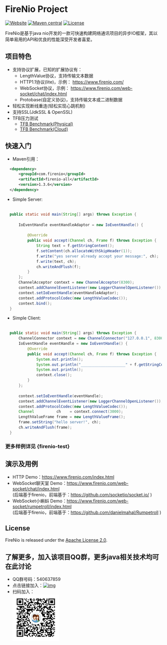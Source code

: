 
# FireNio Project

[![Website](https://img.shields.io/badge/website-firenio-green.svg)](https://www.firenio.com)
[![Maven central](https://img.shields.io/badge/maven-1.3.6-green.svg)](https://search.maven.org/search?q=a:firenio-all)
[![License](https://img.shields.io/badge/License-Apache%202.0-585ac2.svg)](https://github.com/firenio/firenio/blob/master/LICENSE.txt)

FireNio是基于java nio开发的一款可快速构建网络通讯项目的异步IO框架，其以简单易用的API和优良的性能深受开发者喜爱。

## 项目特色

 * 支持协议扩展，已知的扩展协议有：
   * LengthValue协议，支持传输文本数据
   * HTTP1.1协议(lite)，示例： https://www.firenio.com/
   * WebSocket协议，示例： https://www.firenio.com/web-socket/chat/index.html 
   * Protobase(自定义协议)，支持传输文本或二进制数据
 * 轻松实现断线重连(轻松实现心跳机制)
 * 支持SSL(JdkSSL & OpenSSL)
 * TFB压力测试
   * [TFB Benchmark(Physical)](https://www.techempower.com/benchmarks/#section=data-r18&hw=ph&test=plaintext)
   * [TFB Benchmark(Cloud)](https://www.techempower.com/benchmarks/#section=data-r18&hw=cl&test=plaintext)
   
 
## 快速入门

 * Maven引用：

  ```xml  
	<dependency>
		<groupId>com.firenio</groupId>
		<artifactId>firenio-all</artifactId>
		<version>1.3.6</version>
	</dependency>  
  ```
  
 * Simple Server:

  ```Java

    public static void main(String[] args) throws Exception {

        IoEventHandle eventHandleAdaptor = new IoEventHandle() {

            @Override
            public void accept(Channel ch, Frame f) throws Exception {
                String text = f.getStringContent();
                f.setContent(ch.allocateWithSkipHeader(1));
                f.write("yes server already accept your message:", ch);
                f.write(text, ch);
                ch.writeAndFlush(f);
            }
        };
        ChannelAcceptor context = new ChannelAcceptor(8300);
        context.addChannelEventListener(new LoggerChannelOpenListener());
        context.setIoEventHandle(eventHandleAdaptor);
        context.addProtocolCodec(new LengthValueCodec());
        context.bind();
    }

  ```

 * Simple Client:

  ```Java

    public static void main(String[] args) throws Exception {
        ChannelConnector context = new ChannelConnector("127.0.0.1", 8300);
        IoEventHandle eventHandle = new IoEventHandle() {
            @Override
            public void accept(Channel ch, Frame f) throws Exception {
                System.out.println();
                System.out.println("____________________" + f.getStringContent());
                System.out.println();
                context.close();
            }
        };

        context.setIoEventHandle(eventHandle);
        context.addChannelEventListener(new LoggerChannelOpenListener());
        context.addProtocolCodec(new LengthValueCodec());
        Channel          ch    = context.connect(3000);
        LengthValueFrame frame = new LengthValueFrame();
        frame.setString("hello server!", ch);
        ch.writeAndFlush(frame);
    }

  ```

###	更多样例详见 {firenio-test}

## 演示及用例
 * HTTP Demo：https://www.firenio.com/index.html
 * WebSocket聊天室 Demo：https://www.firenio.com/web-socket/chat/index.html                                
  (后端基于firenio，前端基于：https://github.com/socketio/socket.io/ )
 * WebSocket小蝌蚪 Demo：https://www.firenio.com/web-socket/rumpetroll/index.html                                
  (后端基于firenio，前端基于：https://github.com/danielmahal/Rumpetroll )

## License

FireNio is released under the [Apache License 2.0](http://www.apache.org/licenses/LICENSE-2.0).

## 了解更多，加入该项目QQ群，更多java相关技术均可在此讨论
 * QQ群号码：540637859
 * 点击链接加入：[![img](http://pub.idqqimg.com/wpa/images/group.png)](http://shang.qq.com/wpa/qunwpa?idkey=2bd71e10d876bb6035fa0ddc6720b5748fc8985cb666e17157d17bcfbd2bdaef)
 * 扫码加入：<br />  ![image](/firenio-doc/java-io-group-code-small.png)
